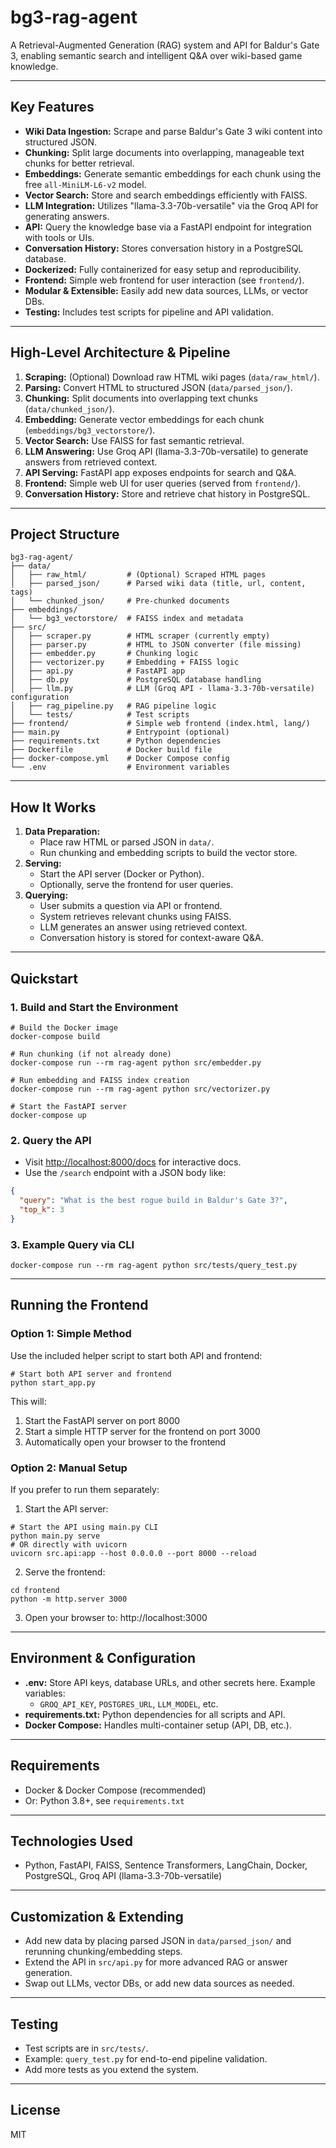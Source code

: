 # bg3-rag-agent

A Retrieval-Augmented Generation (RAG) system and API for Baldur's Gate 3, enabling semantic search and intelligent Q&A over wiki-based game knowledge.

---

## Key Features

- **Wiki Data Ingestion:** Scrape and parse Baldur's Gate 3 wiki content into structured JSON.
- **Chunking:** Split large documents into overlapping, manageable text chunks for better retrieval.
- **Embeddings:** Generate semantic embeddings for each chunk using the free `all-MiniLM-L6-v2` model.
- **Vector Search:** Store and search embeddings efficiently with FAISS.
- **LLM Integration:** Utilizes "llama-3.3-70b-versatile" via the Groq API for generating answers.
- **API:** Query the knowledge base via a FastAPI endpoint for integration with tools or UIs.
- **Conversation History:** Stores conversation history in a PostgreSQL database.
- **Dockerized:** Fully containerized for easy setup and reproducibility.
- **Frontend:** Simple web frontend for user interaction (see `frontend/`).
- **Modular & Extensible:** Easily add new data sources, LLMs, or vector DBs.
- **Testing:** Includes test scripts for pipeline and API validation.

---

## High-Level Architecture & Pipeline

1. **Scraping:** (Optional) Download raw HTML wiki pages (`data/raw_html/`).
2. **Parsing:** Convert HTML to structured JSON (`data/parsed_json/`).
3. **Chunking:** Split documents into overlapping text chunks (`data/chunked_json/`).
4. **Embedding:** Generate vector embeddings for each chunk (`embeddings/bg3_vectorstore/`).
5. **Vector Search:** Use FAISS for fast semantic retrieval.
6. **LLM Answering:** Use Groq API (llama-3.3-70b-versatile) to generate answers from retrieved context.
7. **API Serving:** FastAPI app exposes endpoints for search and Q&A.
8. **Frontend:** Simple web UI for user queries (served from `frontend/`).
9. **Conversation History:** Store and retrieve chat history in PostgreSQL.

---

## Project Structure

```
bg3-rag-agent/
├── data/
│   ├── raw_html/         # (Optional) Scraped HTML pages
│   ├── parsed_json/      # Parsed wiki data (title, url, content, tags)
│   └── chunked_json/     # Pre-chunked documents
├── embeddings/
│   └── bg3_vectorstore/  # FAISS index and metadata
├── src/
│   ├── scraper.py        # HTML scraper (currently empty)
│   ├── parser.py         # HTML to JSON converter (file missing)
│   ├── embedder.py       # Chunking logic
│   ├── vectorizer.py     # Embedding + FAISS logic
│   ├── api.py            # FastAPI app
│   ├── db.py             # PostgreSQL database handling
│   ├── llm.py            # LLM (Groq API - llama-3.3-70b-versatile) configuration
│   ├── rag_pipeline.py   # RAG pipeline logic
│   └── tests/            # Test scripts
├── frontend/             # Simple web frontend (index.html, lang/)
├── main.py               # Entrypoint (optional)
├── requirements.txt      # Python dependencies
├── Dockerfile            # Docker build file
├── docker-compose.yml    # Docker Compose config
└── .env                  # Environment variables
```

---

## How It Works

1. **Data Preparation:**
   - Place raw HTML or parsed JSON in `data/`.
   - Run chunking and embedding scripts to build the vector store.
2. **Serving:**
   - Start the API server (Docker or Python).
   - Optionally, serve the frontend for user queries.
3. **Querying:**
   - User submits a question via API or frontend.
   - System retrieves relevant chunks using FAISS.
   - LLM generates an answer using retrieved context.
   - Conversation history is stored for context-aware Q&A.

---

## Quickstart

### 1. Build and Start the Environment

```pwsh
# Build the Docker image
docker-compose build

# Run chunking (if not already done)
docker-compose run --rm rag-agent python src/embedder.py

# Run embedding and FAISS index creation
docker-compose run --rm rag-agent python src/vectorizer.py

# Start the FastAPI server
docker-compose up
```

### 2. Query the API

- Visit [http://localhost:8000/docs](http://localhost:8000/docs) for interactive docs.
- Use the `/search` endpoint with a JSON body like:

```json
{
  "query": "What is the best rogue build in Baldur's Gate 3?",
  "top_k": 3
}
```

### 3. Example Query via CLI

```pwsh
docker-compose run --rm rag-agent python src/tests/query_test.py
```

---

## Running the Frontend

### Option 1: Simple Method

Use the included helper script to start both API and frontend:

```pwsh
# Start both API server and frontend
python start_app.py
```

This will:

1. Start the FastAPI server on port 8000
2. Start a simple HTTP server for the frontend on port 3000
3. Automatically open your browser to the frontend

### Option 2: Manual Setup

If you prefer to run them separately:

1. Start the API server:

```pwsh
# Start the API using main.py CLI
python main.py serve
# OR directly with uvicorn
uvicorn src.api:app --host 0.0.0.0 --port 8000 --reload
```

2. Serve the frontend:

```pwsh
cd frontend
python -m http.server 3000
```

3. Open your browser to: http://localhost:3000

---

## Environment & Configuration

- **.env:** Store API keys, database URLs, and other secrets here. Example variables:
  - `GROQ_API_KEY`, `POSTGRES_URL`, `LLM_MODEL`, etc.
- **requirements.txt:** Python dependencies for all scripts and API.
- **Docker Compose:** Handles multi-container setup (API, DB, etc.).

---

## Requirements

- Docker & Docker Compose (recommended)
- Or: Python 3.8+, see `requirements.txt`

---

## Technologies Used

- Python, FastAPI, FAISS, Sentence Transformers, LangChain, Docker, PostgreSQL, Groq API (llama-3.3-70b-versatile)

---

## Customization & Extending

- Add new data by placing parsed JSON in `data/parsed_json/` and rerunning chunking/embedding steps.
- Extend the API in `src/api.py` for more advanced RAG or answer generation.
- Swap out LLMs, vector DBs, or add new data sources as needed.

---

## Testing

- Test scripts are in `src/tests/`.
- Example: `query_test.py` for end-to-end pipeline validation.
- Add more tests as you extend the system.

---

## License

MIT
